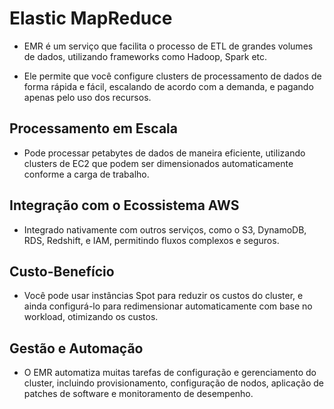 # Elastic MapReduce
- EMR é um serviço que facilita o processo de ETL de grandes volumes de dados, utilizando frameworks como Hadoop, Spark etc. 

- Ele permite que você configure clusters de processamento de dados de forma rápida e fácil, escalando de acordo com a demanda, e pagando apenas pelo uso dos recursos.

## Processamento em Escala
- Pode processar petabytes de dados de maneira eficiente, utilizando clusters de EC2 que podem ser dimensionados automaticamente conforme a carga de trabalho.

## Integração com o Ecossistema AWS
- Integrado nativamente com outros serviços, como o S3, DynamoDB, 
RDS, Redshift, e IAM, permitindo fluxos complexos e seguros.

## Custo-Benefício
- Você pode usar instâncias Spot para reduzir os custos do cluster, e ainda configurá-lo para redimensionar automaticamente com base no workload, otimizando os custos.

## Gestão e Automação
- O EMR automatiza muitas tarefas de configuração e gerenciamento do cluster, incluindo provisionamento, configuração de nodos, aplicação de patches de software e monitoramento de desempenho.